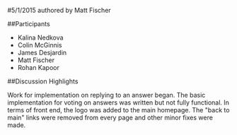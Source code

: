 #5/1/2015
authored by Matt Fischer

##Participants
+ Kalina Nedkova
+ Colin McGinnis
+ James Desjardin
+ Matt Fischer
+ Rohan Kapoor

##Discussion Highlights

Work for implementation on replying to an answer began. The basic implementation for voting on answers was written but not fully functional. In terms of front end, the logo was added to the main homepage. The "back to main" links were removed from every page and other minor fixes were made. 